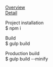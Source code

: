 <a href="https://s-pyadyshev.github.io/steinberger-html/build/index.html">Overview</a>
<br>
<a href="https://s-pyadyshev.github.io/steinberger-html/build/detail.html">Detail</a>

Project installation<br>
$ npm i<br>

Build<br>
$ gulp build<br>

Production build<br>
$ gulp build --minify<br>